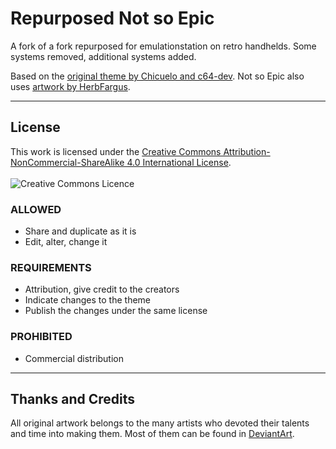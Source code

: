 # Repurposed Not so Epic

A fork of a fork repurposed for emulationstation on retro handhelds. Some systems removed, additional systems added.  

Based on the [original theme by Chicuelo and c64-dev](https://github.com/c64-dev/es-theme-epicnoir). 
Not so Epic also uses [artwork by HerbFargus](https://github.com/HerbFargus/es-theme-tronkyfran).

---

## License

This work is licensed under the [Creative Commons Attribution-NonCommercial-ShareAlike 4.0 International License](http://creativecommons.org/licenses/by-nc-sa/4.0/).
\
\
![Creative Commons Licence](https://i.creativecommons.org/l/by-nc-sa/4.0/88x31.png "Creative Commons Licence")

### ALLOWED

- Share and duplicate as it is
- Edit, alter, change it

### REQUIREMENTS

- Attribution, give credit to the creators
- Indicate changes to the theme
- Publish the changes under the same license

### PROHIBITED

- Commercial distribution

---

## Thanks and Credits

All original artwork belongs to the many artists who devoted their talents and time into making them.
Most of them can be found in [DeviantArt](http://www.deviantart.com/).
